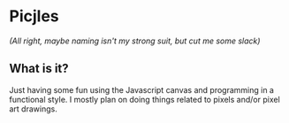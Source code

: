 # Picjles

*(All right, maybe naming isn't my strong suit, but cut me some slack)*

## What is it?

Just having some fun using the Javascript canvas and programming in a functional style. I mostly plan on doing things related to pixels and/or pixel art drawings.
